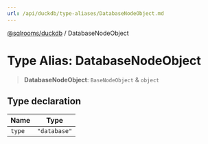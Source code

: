 ```yaml
---
url: /api/duckdb/type-aliases/DatabaseNodeObject.md
---
```

[@sqlrooms/duckdb](../index.md) / DatabaseNodeObject

# Type Alias: DatabaseNodeObject

> **DatabaseNodeObject**: `BaseNodeObject` & `object`

## Type declaration

| Name | Type |
| ------ | ------ |
| `type` | `"database"` |
